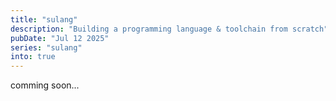 ```yaml
---
title: "sulang"
description: "Building a programming language & toolchain from scratch"
pubDate: "Jul 12 2025"
series: "sulang"
into: true
---
```


comming soon...

